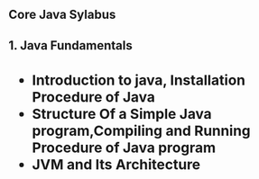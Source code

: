 <html>
  <head>
  </head>
  <body>
<h2>Core Java Sylabus<h2>
<b>1. Java Fundamentals<h3></b>  
<ul>
  <li>Introduction to java, Installation Procedure of Java</li>
  <li>Structure Of a Simple Java program,Compiling and Running Procedure of Java program</li>
  <li>JVM and Its Architecture</li>
<ul>
  <body>
  </html>
